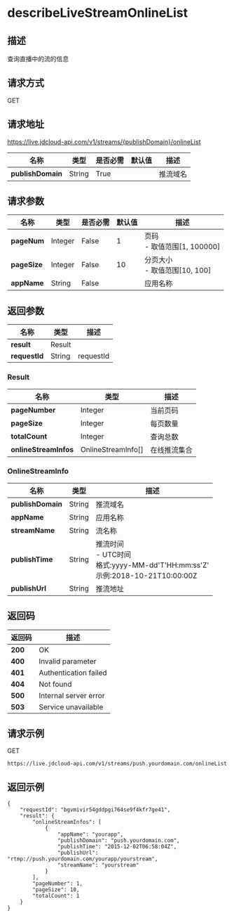# describeLiveStreamOnlineList


## 描述
查询直播中的流的信息

## 请求方式
GET

## 请求地址
https://live.jdcloud-api.com/v1/streams/{publishDomain}/onlineList

|名称|类型|是否必需|默认值|描述|
|---|---|---|---|---|
|**publishDomain**|String|True| |推流域名|

## 请求参数
|名称|类型|是否必需|默认值|描述|
|---|---|---|---|---|
|**pageNum**|Integer|False|1|页码<br>- 取值范围[1, 100000]<br>|
|**pageSize**|Integer|False|10|分页大小<br>- 取值范围[10, 100]<br>|
|**appName**|String|False| |应用名称|


## 返回参数
|名称|类型|描述|
|---|---|---|
|**result**|Result| |
|**requestId**|String|requestId|

### Result
|名称|类型|描述|
|---|---|---|
|**pageNumber**|Integer|当前页码|
|**pageSize**|Integer|每页数量|
|**totalCount**|Integer|查询总数|
|**onlineStreamInfos**|OnlineStreamInfo[]|在线推流集合|
### OnlineStreamInfo
|名称|类型|描述|
|---|---|---|
|**publishDomain**|String|推流域名|
|**appName**|String|应用名称|
|**streamName**|String|流名称|
|**publishTime**|String|推流时间<br>- UTC时间<br>  格式:yyyy-MM-dd'T'HH:mm:ss'Z'<br>  示例:2018-10-21T10:00:00Z<br>|
|**publishUrl**|String|推流地址|

## 返回码
|返回码|描述|
|---|---|
|**200**|OK|
|**400**|Invalid parameter|
|**401**|Authentication failed|
|**404**|Not found|
|**500**|Internal server error|
|**503**|Service unavailable|

## 请求示例
GET
```
https://live.jdcloud-api.com/v1/streams/push.yourdomain.com/onlineList

```

## 返回示例
```
{
    "requestId": "bgvmivir54gddpgi764se9f4kfr7ge41", 
    "result": {
        "onlineStreamInfos": [
            {
                "appName": "yourapp", 
                "publishDomain": "push.yourdomain.com", 
                "publishTime": "2015-12-02T06:58:04Z", 
                "publishUrl": "rtmp://push.yourdomain.com/yourapp/yourstream", 
                "streamName": "yourstream"
            }
        ], 
        "pageNumber": 1, 
        "pageSize": 10, 
        "totalCount": 1
    }
}
```
